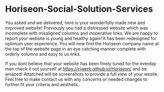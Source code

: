 # Horiseon-Social-Solution-Services

You asked and we delivered, here is your wonderfully made new and improved website! Previously you had a distressed website which was incomplete with misaligned columns and inoperative links. We are happy to report your website is young and healthy again! It has been redesigned for optimum user experience. You will now find the Horiseon company name at the top of the website page in an eye catching manner complete with orderly columns and easy to us links.

If you dont believe that your website has been finely tuned for the everday man check it out yourself at https://cjwerk.github.io/Horiseon/ and be amazed! Attatched will be screenshots to provide a full view of your wesite. Feel free to make contact us with any concerns or needed changes to further fit your criteria and aesthetic.
